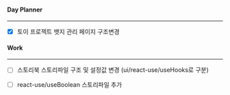 
#### Day Planner
---
- [x] 토이 프로젝트 뱃지 관리 페이지 구조변경

#### Work
---
- [ ] 스토리북 스토리파일 구조 및 설정값 변경 (ui/react-use/useHooks로 구분)
- [ ] react-use/useBoolean 스토리파일 추가


